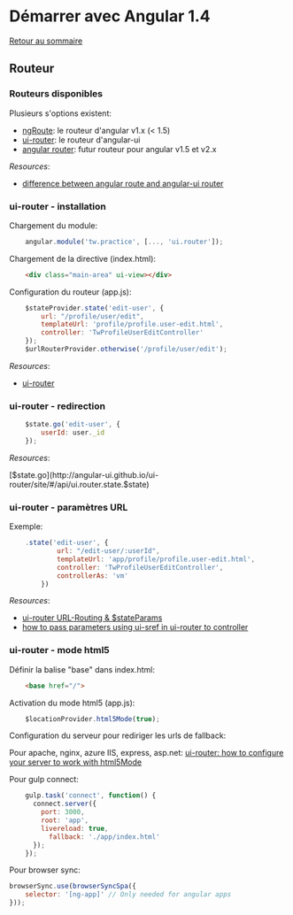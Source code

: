 # Démarrer avec Angular 1.4

[Retour au sommaire](01.00.angular-bases.documentation-fr.md)

## Routeur

### Routeurs disponibles

Plusieurs s'options existent:

* [ngRoute](https://code.angularjs.org/1.4.7/docs/api/ngRoute): le routeur d'angular v1.x (< 1.5)
* [ui-router](https://github.com/angular-ui/ui-router): le routeur d'angular-ui
* [angular router](https://github.com/angular/router): futur routeur pour angular v1.5 et v2.x

*Resources*: 

* [difference between angular route and angular-ui router](http://stackoverflow.com/questions/21023763/difference-between-angular-route-and-angular-ui-router)

### ui-router - installation

Chargement du module:
``` js
    angular.module('tw.practice', [..., 'ui.router']);
``` 
Chargement de la directive (index.html):
``` html
    <div class="main-area" ui-view></div>
```
Configuration du routeur (app.js):
``` js
    $stateProvider.state('edit-user', {
        url: "/profile/user/edit",
        templateUrl: 'profile/profile.user-edit.html',
        controller: 'TwProfileUserEditController'
    });
    $urlRouterProvider.otherwise('/profile/user/edit');
``` 
*Resources*: 

* [ui-router](https://github.com/angular-ui/ui-router)

### ui-router - redirection
``` js
    $state.go('edit-user', {
        userId: user._id
    });
``` 

*Resources*: 

[$state.go](http://angular-ui.github.io/ui-router/site/#/api/ui.router.state.$state)

### ui-router - paramètres URL

Exemple:
``` js
    .state('edit-user', {
            url: "/edit-user/:userId",
            templateUrl: 'app/profile/profile.user-edit.html',
            controller: 'TwProfileUserEditController',
            controllerAs: 'vm'
        })
```
*Resources*: 

* [ui-router URL-Routing &amp; $stateParams](https://github.com/angular-ui/ui-router/wiki/URL-Routing)
* [how to pass parameters using ui-sref in ui-router to controller](http://stackoverflow.com/questions/25647454/how-to-pass-parameters-using-ui-sref-in-ui-router-to-controller)

### ui-router - mode html5

Définir la balise "base" dans index.html:
``` html
    <base href="/">
```

Activation du mode html5 (app.js):
``` js
    $locationProvider.html5Mode(true);
```

Configuration du serveur pour rediriger les urls de fallback:

Pour apache, nginx, azure IIS, express, asp.net: [ui-router: how to configure your server to work with html5Mode](https://github.com/angular-ui/ui-router/wiki/Frequently-Asked-Questions#how-to-configure-your-server-to-work-with-html5mode)

Pour gulp connect:

``` js
    gulp.task('connect', function() {
      connect.server({
        port: 3000,
        root: 'app',
        livereload: true,
          fallback: './app/index.html'
      });
    });
``` 

Pour browser sync:

``` js
browserSync.use(browserSyncSpa({
    selector: '[ng-app]' // Only needed for angular apps
}));
``` 